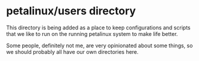 # petalinux/users directory

This directory is being added as a place to keep configurations and
scripts that we like to run on the running petalinux system to make
life better.

Some people, definitely not me, are very opinionated about some
things, so we should probably all have our own directories here.
